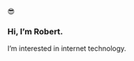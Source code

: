 :sunglasses: 
### Hi, I’m Robert. ###
I’m interested in internet technology.

<!---
RobertGmail/RobertGmail is a ✨ special ✨ repository because its `README.md` (this file) appears on your GitHub profile.
You can click the Preview link to take a look at your changes.
--->

